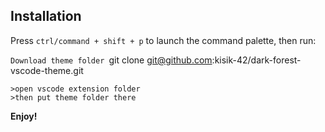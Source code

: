 
## Installation

Press `ctrl/command + shift + p` to launch the command palette, then run:

```Download theme folder ```git clone git@github.com:kisik-42/dark-forest-vscode-theme.git
```
>open vscode extension folder
>then put theme folder there
```
**Enjoy!**


